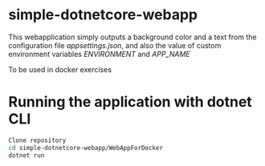 # simple-dotnetcore-webapp 

This webapplication simply outputs a background color and a text from the configuration file *appsettings.json*, and also the value of custom environment variables *ENVIRONMENT* and *APP_NAME*

To be used in docker exercises

# Running the application with dotnet CLI
```bash
Clone repository
cd simple-dotnetcore-webapp/WebAppForDocker
dotnet run
```
